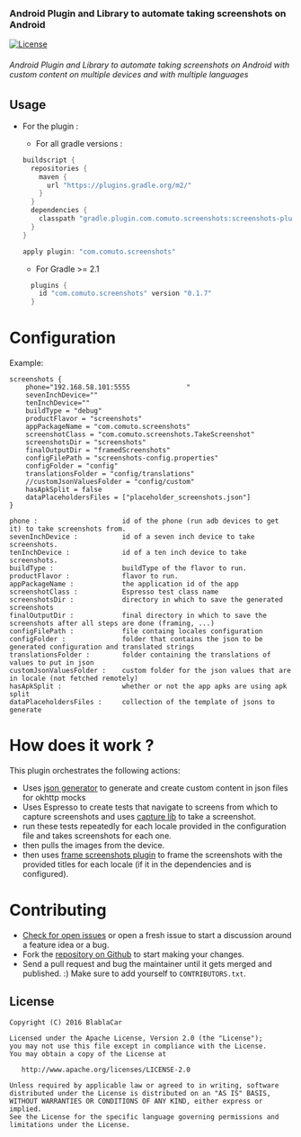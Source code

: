 
### Android Plugin and Library to automate taking screenshots on Android

[![License](https://img.shields.io/badge/license-Apache%202.0-blue.svg?style=flat)](https://github.com/blablacar/android-screenshots/blob/master/LICENSE.txt)

###### Android Plugin and Library to automate taking screenshots on Android with custom content on multiple devices and with multiple languages

Usage
----

- For the plugin :
  - For all gradle versions : 
  ```gradle
  buildscript {
    repositories {
      maven {
        url "https://plugins.gradle.org/m2/"
      }
    }
    dependencies {
      classpath "gradle.plugin.com.comuto.screenshots:screenshots-plugin:0.1.7"
    }
  }
  
  apply plugin: "com.comuto.screenshots"
  ```
  
  - For Gradle >= 2.1 
  ```gradle
    plugins {
      id "com.comuto.screenshots" version "0.1.7"
    }
    ```
    
Configuration
=============

Example: 
```
screenshots {
    phone="192.168.58.101:5555              "
    sevenInchDevice=""
    tenInchDevice=""
    buildType = "debug"
    productFlavor = "screenshots"
    appPackageName = "com.comuto.screenshots"
    screenshotClass = "com.comuto.screenshots.TakeScreenshot"
    screenshotsDir = "screenshots"
    finalOutputDir = "framedScreenshots"
    configFilePath = "screenshots-config.properties"
    configFolder = "config"
    translationsFolder = "config/translations"
    //customJsonValuesFolder = "config/custom"
    hasApkSplit = false
    dataPlaceholdersFiles = ["placeholder_screenshots.json"]
}
```

```
phone :                     id of the phone (run adb devices to get it) to take screenshots from.
sevenInchDevice :           id of a seven inch device to take screenshots. 
tenInchDevice :             id of a ten inch device to take screenshots.
buildType :                 buildType of the flavor to run.
productFlavor :             flavor to run.
appPackageName :            the application id of the app 
screenshotClass :           Espresso test class name 
screenshotsDir :            directory in which to save the generated screenshots 
finalOutputDir :            final directory in which to save the screenshots after all steps are done (framing, ...)
configFilePath :            file containg locales configuration 
configFolder :              folder that contains the json to be generated configuration and translated strings 
translationsFolder :        folder containing the translations of values to put in json 
customJsonValuesFolder :    custom folder for the json values that are in locale (not fetched remotely)
hasApkSplit :               whether or not the app apks are using apk split 
dataPlaceholdersFiles :     collection of the template of jsons to generate 
```    
    
How does it work ? 
================== 
This plugin orchestrates the following actions:
 - Uses [json generator](https://github.com/chemouna/JsonGenerator) to generate and create custom content in json files for okhttp mocks  
 - Uses Espresso to create tests that navigate to screens from which to capture screenshots 
    and uses [capture lib](https://github.com/chemouna/capture) to take a screenshot.
 - run these tests repeatedly for each locale provided in the configuration file and takes 
    screenshots for each one.
 - then pulls the images from the device.
 - then uses [frame screenshots plugin](https://github.com/chemouna/frame-gradle-plugin) to frame the screenshots with the provided titles for 
    each locale (if it in the dependencies and is configured). 


Contributing
============

* [Check for open issues](https://github.com/blablacar/android-screenshots/issues) or open
   a fresh issue to start a discussion around a feature idea or a bug.
* Fork the [repository on Github](https://github.com/blablacar/android-screenshots)
   to start making your changes.
* Send a pull request and bug the maintainer until it gets merged and published.
   :) Make sure to add yourself to ``CONTRIBUTORS.txt``.

License
-------

    Copyright (C) 2016 BlablaCar

    Licensed under the Apache License, Version 2.0 (the "License");
    you may not use this file except in compliance with the License.
    You may obtain a copy of the License at

       http://www.apache.org/licenses/LICENSE-2.0

    Unless required by applicable law or agreed to in writing, software
    distributed under the License is distributed on an "AS IS" BASIS,
    WITHOUT WARRANTIES OR CONDITIONS OF ANY KIND, either express or implied.
    See the License for the specific language governing permissions and
    limitations under the License.



